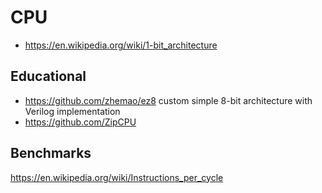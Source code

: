 # CPU

-   <https://en.wikipedia.org/wiki/1-bit_architecture>

## Educational

-   <https://github.com/zhemao/ez8> custom simple 8-bit architecture with Verilog implementation
-   <https://github.com/ZipCPU>

## Benchmarks

<https://en.wikipedia.org/wiki/Instructions_per_cycle>

